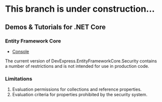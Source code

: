 <!-- default file list -->

# This branch is under construction...

## Demos & Tutorials for .NET Core

### Entity Framework Core
 - [Console](https://github.com/DevExpress-Examples/XAF_how-to-use-the-integrated-mode-of-the-security-system-in-non-xaf-applications-e4908/tree/20.1/EFCore/Console/)
 
The current version of DevExpress.EntityFrameworkCore.Security contains a number of restrictions and is not intended for use in production code.

### Limitations
1. Evaluation permissions for collections and reference properties.
2. Evaluation criteria for properties prohibited by the security system.
